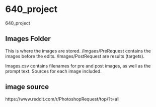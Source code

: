 # 640_project
640_project

<h2>Images Folder</h2>
This is where the images are stored.  /Imgaes/PreRequest contains the images before the edits.  /Images/PostRequest are results (targets).

Images.csv contains filenames for pre and post images, as well as the prompt text.  Sources for each image included.  
<h2>image source</h2>
https://www.reddit.com/r/PhotoshopRequest/top/?t=all
